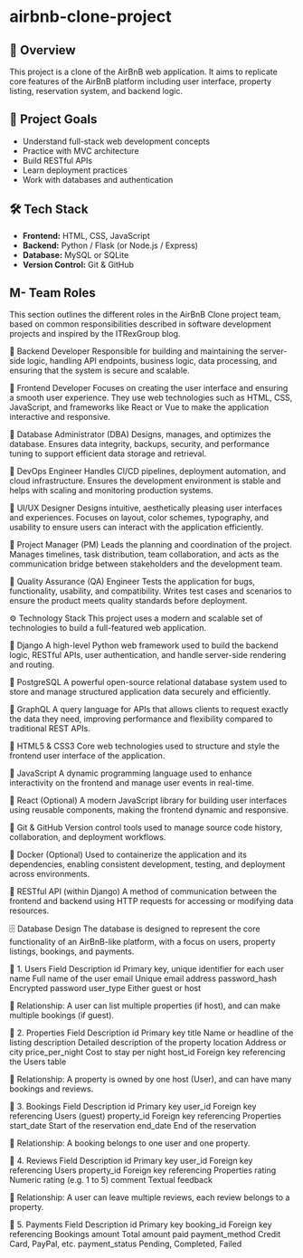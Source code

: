 # airbnb-clone-project
## 🏡 Overview
This project is a clone of the AirBnB web application. It aims to replicate core features of the AirBnB platform including user interface, property listing, reservation system, and backend logic.

## 🎯 Project Goals
- Understand full-stack web development concepts
- Practice with MVC architecture
- Build RESTful APIs
- Learn deployment practices
- Work with databases and authentication

## 🛠 Tech Stack
- **Frontend:** HTML, CSS, JavaScript
- **Backend:** Python / Flask (or Node.js / Express)
- **Database:** MySQL or SQLite
- **Version Control:** Git & GitHub
## M-  Team Roles
This section outlines the different roles in the AirBnB Clone project team, based on common responsibilities described in software development projects and inspired by the ITRexGroup blog.

🔹 Backend Developer
Responsible for building and maintaining the server-side logic, handling API endpoints, business logic, data processing, and ensuring that the system is secure and scalable.

🔹 Frontend Developer
Focuses on creating the user interface and ensuring a smooth user experience. They use web technologies such as HTML, CSS, JavaScript, and frameworks like React or Vue to make the application interactive and responsive.

🔹 Database Administrator (DBA)
Designs, manages, and optimizes the database. Ensures data integrity, backups, security, and performance tuning to support efficient data storage and retrieval.

🔹 DevOps Engineer
Handles CI/CD pipelines, deployment automation, and cloud infrastructure. Ensures the development environment is stable and helps with scaling and monitoring production systems.

🔹 UI/UX Designer
Designs intuitive, aesthetically pleasing user interfaces and experiences. Focuses on layout, color schemes, typography, and usability to ensure users can interact with the application efficiently.

🔹 Project Manager (PM)
Leads the planning and coordination of the project. Manages timelines, task distribution, team collaboration, and acts as the communication bridge between stakeholders and the development team.

🔹 Quality Assurance (QA) Engineer
Tests the application for bugs, functionality, usability, and compatibility. Writes test cases and scenarios to ensure the product meets quality standards before deployment.

⚙️ Technology Stack
This project uses a modern and scalable set of technologies to build a full-featured web application.

🔹 Django
A high-level Python web framework used to build the backend logic, RESTful APIs, user authentication, and handle server-side rendering and routing.

🔹 PostgreSQL
A powerful open-source relational database system used to store and manage structured application data securely and efficiently.

🔹 GraphQL
A query language for APIs that allows clients to request exactly the data they need, improving performance and flexibility compared to traditional REST APIs.

🔹 HTML5 & CSS3
Core web technologies used to structure and style the frontend user interface of the application.

🔹 JavaScript
A dynamic programming language used to enhance interactivity on the frontend and manage user events in real-time.

🔹 React (Optional)
A modern JavaScript library for building user interfaces using reusable components, making the frontend dynamic and responsive.

🔹 Git & GitHub
Version control tools used to manage source code history, collaboration, and deployment workflows.

🔹 Docker (Optional)
Used to containerize the application and its dependencies, enabling consistent development, testing, and deployment across environments.

🔹 RESTful API (within Django)
A method of communication between the frontend and backend using HTTP requests for accessing or modifying data resources.

🗄️ Database Design
The database is designed to represent the core functionality of an AirBnB-like platform, with a focus on users, property listings, bookings, and payments.

🔹 1. Users
Field	Description
id	Primary key, unique identifier for each user
name	Full name of the user
email	Unique email address
password_hash	Encrypted password
user_type	Either guest or host

📌 Relationship: A user can list multiple properties (if host), and can make multiple bookings (if guest).

🔹 2. Properties
Field	Description
id	Primary key
title	Name or headline of the listing
description	Detailed description of the property
location	Address or city
price_per_night	Cost to stay per night
host_id	Foreign key referencing the Users table

📌 Relationship: A property is owned by one host (User), and can have many bookings and reviews.

🔹 3. Bookings
Field	Description
id	Primary key
user_id	Foreign key referencing Users (guest)
property_id	Foreign key referencing Properties
start_date	Start of the reservation
end_date	End of the reservation

📌 Relationship: A booking belongs to one user and one property.

🔹 4. Reviews
Field	Description
id	Primary key
user_id	Foreign key referencing Users
property_id	Foreign key referencing Properties
rating	Numeric rating (e.g. 1 to 5)
comment	Textual feedback

📌 Relationship: A user can leave multiple reviews, each review belongs to a property.

🔹 5. Payments
Field	Description
id	Primary key
booking_id	Foreign key referencing Bookings
amount	Total amount paid
payment_method	Credit Card, PayPal, etc.
payment_status	Pending, Completed, Failed
